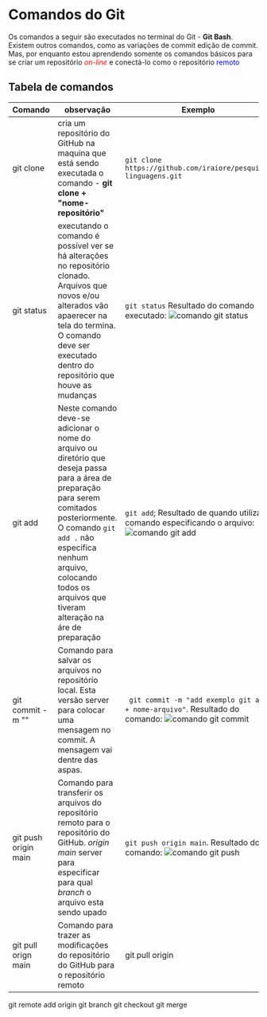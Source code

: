 # Comandos do Git

Os comandos a seguir são executados no terminal do Git - **Git Bash**. Existem outros comandos, como as variações de commit edição de commit. Mas, por enquanto estou aprendendo somente os comandos básicos para se criar um repositório <span style="color:red">_on-line_</span> e conectá-lo como o repositório <span style="color:blue">remoto</span>


## Tabela de comandos
Comando | observação | Exemplo
---|---|---
git clone| cria um repositório do GitHub na maquina que está sendo executada o comando - **git clone + "nome-repositório"**|`git clone https://github.com/iraiore/pesquisa-linguagens.git`
git status | executando o comando é possível ver se há alterações no repositório clonado. Arquivos que novos e/ou alterados vão apaerecer na tela do termina. O comando deve ser executado dentro do repositório que houve as mudanças| `git status` Resultado do comando executado: ![comando git  status](images/exemplo-cmd-gitstatus.jpeg)
git add| Neste comando deve-se adicionar o nome do arquivo ou diretório que deseja passa para a área de preparação para serem comitados posteriormente. O comando `git add .` não especifica nenhum arquivo, colocando todos os arquivos que tiveram alteração na áre de preparação|`git add`; Resultado de quando utiliza o comando especificando o arquivo:![comando git add](images/exemplo-cmd-git-add.jpg)
git commit -m ""| Comando para salvar os arquivos no repositório local. Esta versão server para colocar uma mensagem no commit. A mensagem vai dentre das aspas.|` git commit -m "add exemplo git add + nome-arquivo"`. Resultado do comando: ![comando git commit](images/exemplo-cmd-gitcommit.jpg)
git push origin main| Comando para transferir os arquivos do repositório remoto para o repositório do GitHub. _origin main_ server para especificar para qual _branch_ o arquivo esta sendo upado|`git push origin main`. Resultado do comando: ![comando git push](images/exemplo-cmd-gitpush.jpeg)
git pull orign main|Comando para trazer as modificações do repositório do GitHub para o repositório remoto| git pull origin 

git remote add origin
git branch
git checkout
git merge
